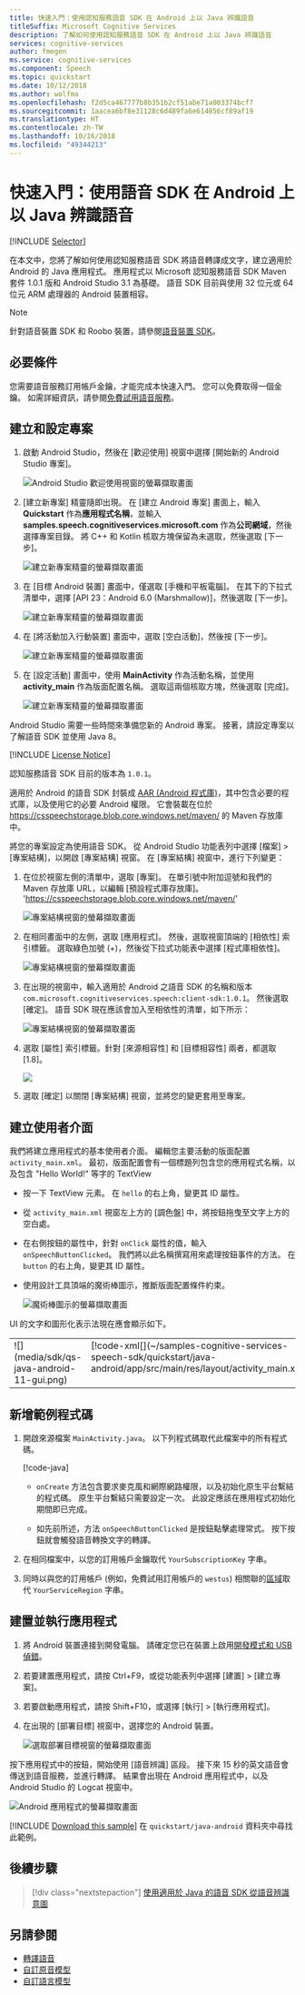 ```yaml
---
title: 快速入門：使用認知服務語音 SDK 在 Android 上以 Java 辨識語音
titleSuffix: Microsoft Cognitive Services
description: 了解如何使用認知服務語音 SDK 在 Android 上以 Java 辨識語音
services: cognitive-services
author: fmegen
ms.service: cognitive-services
ms.component: Speech
ms.topic: quickstart
ms.date: 10/12/2018
ms.author: wolfma
ms.openlocfilehash: f2d5ca467777b8b351b2cf51abe71a003374bcf7
ms.sourcegitcommit: 1aacea6bf8e31128c6d489fa6e614856cf89af19
ms.translationtype: HT
ms.contentlocale: zh-TW
ms.lasthandoff: 10/16/2018
ms.locfileid: "49344213"
---
```

# <a name="quickstart-recognize-speech-in-java-on-android-by-using-the-speech-sdk"></a>快速入門：使用語音 SDK 在 Android 上以 Java 辨識語音

[!INCLUDE [Selector](../../../includes/cognitive-services-speech-service-quickstart-selector.md)]

在本文中，您將了解如何使用認知服務語音 SDK 將語音轉譯成文字，建立適用於 Android 的 Java 應用程式。
應用程式以 Microsoft 認知服務語音 SDK Maven 套件 1.0.1 版和 Android Studio 3.1 為基礎。
語音 SDK 目前與使用 32 位元或 64 位元 ARM 處理器的 Android 裝置相容。

> [!NOTE]
> 針對語音裝置 SDK 和 Roobo 裝置，請參閱[語音裝置 SDK](speech-devices-sdk.md)。

## <a name="prerequisites"></a>必要條件

您需要語音服務訂用帳戶金鑰，才能完成本快速入門。 您可以免費取得一個金鑰。 如需詳細資訊，請參閱[免費試用語音服務](get-started.md)。

## <a name="create-and-configure-a-project"></a>建立和設定專案

1. 啟動 Android Studio，然後在 [歡迎使用] 視窗中選擇 [開始新的 Android Studio 專案]。

    ![Android Studio 歡迎使用視窗的螢幕擷取畫面](media/sdk/qs-java-android-01-start-new-android-studio-project.png)

1. [建立新專案] 精靈隨即出現。 在 [建立 Android 專案] 畫面上，輸入 **Quickstart** 作為**應用程式名稱**，並輸入 **samples.speech.cognitiveservices.microsoft.com** 作為**公司網域**，然後選擇專案目錄。 將 C++ 和 Kotlin 核取方塊保留為未選取，然後選取 [下一步]。

   ![建立新專案精靈的螢幕擷取畫面](media/sdk/qs-java-android-02-create-android-project.png)

1. 在 [目標 Android 裝置] 畫面中，僅選取 [手機和平板電腦]。 在其下的下拉式清單中，選擇 [API 23：Android 6.0 (Marshmallow)]，然後選取 [下一步]。

   ![建立新專案精靈的螢幕擷取畫面](media/sdk/qs-java-android-03-target-android-devices.png)

1. 在 [將活動加入行動裝置] 畫面中，選取 [空白活動]，然後按 [下一步]。

   ![建立新專案精靈的螢幕擷取畫面](media/sdk/qs-java-android-04-add-an-activity-to-mobile.png)

1. 在 [設定活動] 畫面中，使用 **MainActivity** 作為活動名稱，並使用 **activity\_main** 作為版面配置名稱。 選取這兩個核取方塊，然後選取 [完成]。

   ![建立新專案精靈的螢幕擷取畫面](media/sdk/qs-java-android-05-configure-activity.png)

Android Studio 需要一些時間來準備您新的 Android 專案。 接著，請設定專案以了解語音 SDK 並使用 Java 8。

[!INCLUDE [License Notice](../../../includes/cognitive-services-speech-service-license-notice.md)]

認知服務語音 SDK 目前的版本為 `1.0.1`。

適用於 Android 的語音 SDK 封裝成 [AAR (Android 程式庫)](https://developer.android.com/studio/projects/android-library)，其中包含必要的程式庫，以及使用它的必要 Android 權限。
它會裝載在位於 https://csspeechstorage.blob.core.windows.net/maven/ 的 Maven 存放庫中。

將您的專案設定為使用語音 SDK。 從 Android Studio 功能表列中選擇 [檔案] > [專案結構]，以開啟 [專案結構] 視窗。 在 [專案結構] 視窗中，進行下列變更： 

1. 在位於視窗左側的清單中，選取 [專案]。 在單引號中附加逗號和我們的 Maven 存放庫 URL，以編輯 [預設程式庫存放庫]。 'https://csspeechstorage.blob.core.windows.net/maven/'

   ![專案結構視窗的螢幕擷取畫面](media/sdk/qs-java-android-06-add-maven-repository.png)

1. 在相同畫面中的左側，選取 [應用程式]。 然後，選取視窗頂端的 [相依性] 索引標籤。 選取綠色加號 (+)，然後從下拉式功能表中選擇 [程式庫相依性]。

   ![專案結構視窗的螢幕擷取畫面](media/sdk/qs-java-android-07-add-module-dependency.png)

1. 在出現的視窗中，輸入適用於 Android 之語音 SDK 的名稱和版本 `com.microsoft.cognitiveservices.speech:client-sdk:1.0.1`。 然後選取 [確定]。
   語音 SDK 現在應該會加入至相依性的清單，如下所示：

   ![專案結構視窗的螢幕擷取畫面](media/sdk/qs-java-android-08-dependency-added-1.0.0.png)

1. 選取 [屬性] 索引標籤。針對 [來源相容性] 和 [目標相容性] 兩者，都選取 [1.8]。

   ![](media/sdk/qs-java-android-09-dependency-added.png)

1. 選取 [確定] 以關閉 [專案結構] 視窗，並將您的變更套用至專案。

## <a name="create-user-interface"></a>建立使用者介面

我們將建立應用程式的基本使用者介面。 編輯您主要活動的版面配置 `activity_main.xml`。 最初，版面配置會有一個標題列包含您的應用程式名稱，以及包含 "Hello World!" 等字的 TextView

* 按一下 TextView 元素。 在 `hello` 的右上角，變更其 ID 屬性。

* 從 `activity_main.xml` 視窗左上方的 [調色盤] 中，將按鈕拖曳至文字上方的空白處。

* 在右側按鈕的屬性中，針對 `onClick` 屬性的值，輸入 `onSpeechButtonClicked`。 我們將以此名稱撰寫用來處理按鈕事件的方法。  在 `button` 的右上角，變更其 ID 屬性。

* 使用設計工具頂端的魔術棒圖示，推斷版面配置條件約束。

  ![魔術棒圖示的螢幕擷取畫面](media/sdk/qs-java-android-10-infer-layout-constraints.png)

UI 的文字和圖形化表示法現在應會顯示如下。

<table>
<tr>
<td valign="top">
![](media/sdk/qs-java-android-11-gui.png)
</td>
<td valign="top">
[!code-xml[](~/samples-cognitive-services-speech-sdk/quickstart/java-android/app/src/main/res/layout/activity_main.xml)]
</td>
</tr>
</table>

## <a name="add-sample-code"></a>新增範例程式碼

1. 開啟來源檔案 `MainActivity.java`。 以下列程式碼取代此檔案中的所有程式碼。

   [!code-java[](~/samples-cognitive-services-speech-sdk/quickstart/java-android/app/src/main/java/com/microsoft/cognitiveservices/speech/samples/quickstart/MainActivity.java#code)]

   * `onCreate` 方法包含要求麥克風和網際網路權限，以及初始化原生平台繫結的程式碼。 原生平台繫結只需要設定一次。 此設定應該在應用程式初始化期間即已完成。
   
   * 如先前所述，方法 `onSpeechButtonClicked` 是按鈕點擊處理常式。 按下按鈕就會觸發語音轉換文字的轉譯。

1. 在相同檔案中，以您的訂用帳戶金鑰取代 `YourSubscriptionKey` 字串。

1. 同時以與您的訂用帳戶 (例如，免費試用訂用帳戶的 `westus`) 相關聯的[區域](regions.md)取代 `YourServiceRegion` 字串。

## <a name="build-and-run-the-app"></a>建置並執行應用程式

1. 將 Android 裝置連接到開發電腦。 請確定您已在裝置上啟用[開發模式和 USB 偵錯](https://developer.android.com/studio/debug/dev-options)。

1. 若要建置應用程式，請按 Ctrl+F9，或從功能表列中選擇 [建置] > [建立專案]。

1. 若要啟動應用程式，請按 Shift+F10，或選擇 [執行] > [執行應用程式]。

1. 在出現的 [部署目標] 視窗中，選擇您的 Android 裝置。

   ![選取部署目標視窗的螢幕擷取畫面](media/sdk/qs-java-android-12-deploy.png)

按下應用程式中的按鈕，開始使用 [語音辨識] 區段。 接下來 15 秒的英文語音會傳送到語音服務，並進行轉譯。 結果會出現在 Android 應用程式中，以及 Android Studio 的 Logcat 視窗中。

![Android 應用程式的螢幕擷取畫面](media/sdk/qs-java-android-13-gui-on-device.png)

[!INCLUDE [Download this sample](../../../includes/cognitive-services-speech-service-speech-sdk-sample-download-h2.md)]
在 `quickstart/java-android` 資料夾中尋找此範例。

## <a name="next-steps"></a>後續步驟

> [!div class="nextstepaction"]
> [使用適用於 Java 的語音 SDK 從語音辨識意圖](how-to-recognize-intents-from-speech-java.md)

## <a name="see-also"></a>另請參閱

- [轉譯語音](how-to-translate-speech-csharp.md)
- [自訂原音模型](how-to-customize-acoustic-models.md)
- [自訂語言模型](how-to-customize-language-model.md)
